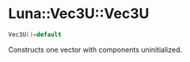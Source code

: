# Luna::Vec3U::Vec3U

```c++
Vec3U()=default
```

Constructs one vector with components uninitialized. 

